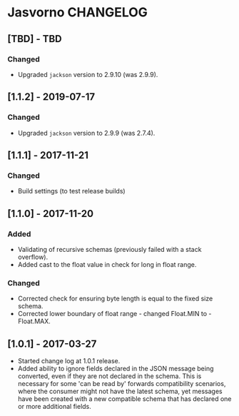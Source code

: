 # Jasvorno CHANGELOG

## [TBD] - TBD
### Changed
- Upgraded `jackson` version to 2.9.10 (was 2.9.9).

## [1.1.2] - 2019-07-17
### Changed
- Upgraded `jackson` version to 2.9.9 (was 2.7.4).

## [1.1.1] - 2017-11-21
### Changed
- Build settings (to test release builds)

## [1.1.0] - 2017-11-20
### Added
- Validating of recursive schemas (previously failed with a stack overflow). 
- Added cast to the float value in check for long in float range.

### Changed
- Corrected check for ensuring byte length is equal to the fixed size schema.
- Corrected lower boundary of float range - changed Float.MIN to -Float.MAX.

## [1.0.1] - 2017-03-27
- Started change log at 1.0.1 release.
- Added ability to ignore fields declared in the JSON message being converted, even if they are not declared in the schema. This is necessary for some 'can be read by' forwards compatibility scenarios, where the consumer might not have the latest schema, yet messages have been created with a new compatible schema that has declared one or more additional fields.
